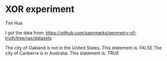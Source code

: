 # XOR experiment

Tim Hua

I got the data from: https://github.com/saprmarks/geometry-of-truth/tree/rax/datasets

The city of Oakland is not in the United States. This statement is: FALSE
The city of Canberra is in Australia. This statement is: TRUE